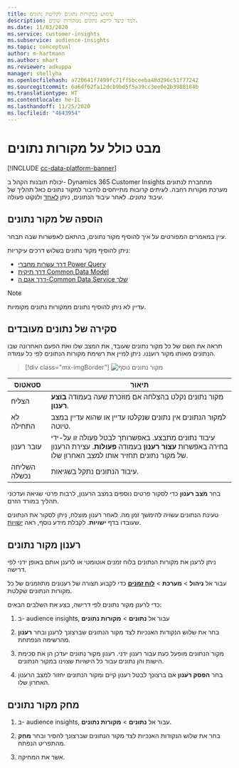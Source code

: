 ```yaml
---
title: שימוש במקורות נתונים לקליטת נתונים
description: למד כיצד לייבא נתונים ממקורות שונים.
ms.date: 11/03/2020
ms.service: customer-insights
ms.subservice: audience-insights
ms.topic: conceptual
author: m-hartmann
ms.author: mhart
ms.reviewer: adkuppa
manager: shellyha
ms.openlocfilehash: a720641f7499fc71ff5bceeba48d296c51f77242
ms.sourcegitcommit: 6a6df62fa12dcb9bd5f5a39cc3ee0e2b3988184b
ms.translationtype: HT
ms.contentlocale: he-IL
ms.lasthandoff: 11/25/2020
ms.locfileid: "4643954"
---
```

# <a name="overview-about-data-sources"></a>מבט כולל על מקורות נתונים

[!INCLUDE [cc-data-platform-banner](../includes/cc-data-platform-banner.md)]

יכולת תובנות הקהל ב- Dynamics 365 Customer Insights מתחברת לנתונים מערכת מקורות רחבה. לעיתים קרובות מתייחסים לחיבור למקור נתונים כאל תהליך של *עיבוד נתונים*. לאחר עיבוד הנתונים, ניתן [לאחד](data-unification.md) ולנקוט פעולה.

## <a name="add-a-data-source"></a>הוספה של מקור נתונים

עיין במאמרים המפורטים על איך להוסיף מקור נתונים, בהתאם לאפשרות שבה תבחר.

ניתן להוסיף מקור נתונים בשלוש דרכים עיקריות:

- [דרך עשרות מחברי Power Query](connect-power-query.md)
- [דרך תיקית Common Data Model](connect-common-data-model.md)
- [דרך אגם ה-Common Data Service שלך](connect-common-data-service-lake.md)

> [!NOTE]
> עדיין לא ניתן להוסיף נתונים ממקורות נתונים מקומיות.

## <a name="review-ingested-data"></a>סקירה של נתונים מעובדים

תראה את השם של כל מקור נתונים שעובד, את המצב שלו ואת הפעם האחרונה שבו הנתונים מאותו מקור רועננו. ניתן למיין את רשימת מקורות הנתונים לפי כל עמודה.

> [!div class="mx-imgBorder"]
> ![מקור נתונים נוסף](media/configure-data-datasource-added.png "מקור נתונים נוסף")

|סטאטוס  |תיאור  |
|---------|---------|
|הצליח   |מקור נתונים נקלט בהצלחה אם מוזכרת שעה בעמודה **בוצע רענון**.
|לא התחילה   |למקור הנתונים אין נתונים שנקלטו עדיין או שהוא עדיין במצב טיוטה.         |
|עובר רענון    |עיבוד נתונים מתבצע. באפשרותך לבטל פעולה זו על-ידי בחירה באפשרות **עצור רענון** בעמודה **פעולות**. עצירת הרענון של מקור נתונים תחזיר אותו למצב האחרון שלו.       |
|השליחה נכשלה     |עיבוד הנתונים נתקל בשגיאות.         |

בחר **מצב רענון** כדי לסקור פרטים נוספים במצב הרענון, לרבות פרטי שגיאה ועדכוני תהליך במורד הזרם.

טעינת הנתונים עשויה להימשך זמן מה. לאחר רענון מוצלח, ניתן לסקור את הנתונים שעובדו בדף **ישויות**. לקבלת מידע נוסף, ראה [ישויות](entities.md).

## <a name="refresh-a-data-source"></a>רענון מקור נתונים

ניתן לרענן את מקורות הנתונים בלוח זמנים אוטומטי או לרענן אותם באופן ידני לפי דרישה. 

עבור אל **ניהול** > **מערכת** > [**לוח זמנים**](system.md#schedule-tab) כדי לקבוע תצורה של רענונים מתוזמנים של כל מקורות הנתונים שקלטת.

כדי לרענן מקור נתונים לפי דרישה, בצע את השלבים הבאים:

1. ב- audience insights, עבור אל **נתונים** > **מקורות נתונים**

2. בחר את שלוש הנקודות האנכיות לצד מקור הנתונים שברצונך לרענן ובחר **רענון** מהרשימה הנפתחת.

3. מקור הנתונים מופעל כעת עבור רענון ידני. רענון מקור נתונים יעדכן הן את סכימת הישות והן נתונים עבור כל הישויות שצוינו במקור הנתונים.

4. בחר **הפסק רענון** אם ברצונך לבטל רענון קיים ומקור הנתונים יחזור למצב הרענון האחרון שלו.

## <a name="delete-a-data-source"></a>מחק מקור נתונים

1. ב- audience insights, עבור אל **נתונים** > **מקורות נתונים**.

2. בחר את שלוש הנקודות האנכיות לצד מקור הנתונים שברצונך להסיר ובחר **מחק** מהתפריט הנפתח.

3. אשר את המחיקה.
